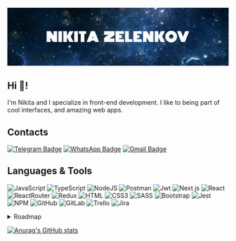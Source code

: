 ![header](https://github.com/zelenkov4462/zelenkov4462/blob/main/assets/header.png)

## Hi 👋!
I'm Nikita and I specialize in front-end development. I like to being part of cool interfaces, and amazing web apps.

## Contacts

[![Telegram Badge](https://img.shields.io/badge/-Telegram-0c0c0c?style=for-the-badge&logo=telegram)](https://t.me/wtfr52)
[![WhatsApp Badge](https://img.shields.io/badge/-WhatsApp-0c0c0c?style=for-the-badge&logo=whatsapp)](https://api.whatsapp.com/send?phone=79149458013) [![Gmail Badge](https://img.shields.io/badge/-Gmail-0c0c0c?style=for-the-badge&logo=gmail)](mailto:zelenkov4462@gmail.com)

## Languages & Tools

![JavaScript](https://img.shields.io/badge/-JavaScript-0c0c0c?style=for-the-badge&logo=javascript) 
![TypeScript](https://img.shields.io/badge/-typeScript-0c0c0c?style=for-the-badge&logo=typescript) 
![NodeJS](https://img.shields.io/badge/-Node.JS-0c0c0c?style=for-the-badge&logo=node.js) 
![Postman](https://img.shields.io/badge/postman-0c0c0c?style=for-the-badge&logo=postman)
![Jwt](https://img.shields.io/badge/JWT-0c0c0c?style=for-the-badge&logo=jsonwebtokens)
![Next.js](https://img.shields.io/badge/-Next.JS-0c0c0c?style=for-the-badge&logo=next.js)
![React](https://img.shields.io/badge/-React-0c0c0c?style=for-the-badge&logo=react) 
![ReactRouter](https://img.shields.io/badge/React_Router-0c0c0c?style=for-the-badge&logo=react-router)
![Redux](https://img.shields.io/badge/-Redux-0c0c0c?style=for-the-badge&logo=redux&logoColor=D74DF3) 
![HTML](https://img.shields.io/badge/-html5-0c0c0c?style=for-the-badge&logo=html5)
![CSS3](https://img.shields.io/badge/-CSS3-0c0c0c?style=for-the-badge&logo=css3&logoColor=64A0E6) 
![SASS](https://img.shields.io/badge/-sass-0c0c0c?style=for-the-badge&logo=sass)
![Bootstrap](https://img.shields.io/badge/Bootstrap-0c0c0c?style=for-the-badge&logo=bootstrap) 
![Jest](https://img.shields.io/badge/-jest-0c0c0c?style=for-the-badge&logo=jest&logoColor=FD7081)
![NPM](https://img.shields.io/badge/-npm-0c0c0c?style=for-the-badge&logo=npm) 
![GitHub](https://img.shields.io/badge/-github-0c0c0c?style=for-the-badge&logo=github) 
![GitLab](https://img.shields.io/badge/-gitlab-0c0c0c?style=for-the-badge&logo=gitLab) 
![Trello](https://img.shields.io/badge/-trello-0c0c0c?style=for-the-badge&logo=trello&logoColor=66A1E7) 
![Jira](https://img.shields.io/badge/-jira-0c0c0c?style=for-the-badge&logo=jira&logoColor=2170CC)



<details>
<summary>Roadmap</summary>
<br>

![Angular](https://img.shields.io/badge/-angular-0c0c0c?style=for-the-badge&logo=angular&logoColor=FC0221) 
![Vue](https://img.shields.io/badge/-Vue-0c0c0c?style=for-the-badge&logo=Vue.JS)
![MobX](https://img.shields.io/badge/-MobX-0c0c0c?style=for-the-badge&logo=MobX)
![express](https://img.shields.io/badge/-express-0c0c0c?style=for-the-badge&logo=express)
![MongoDB](https://img.shields.io/badge/-mongodb-0c0c0c?style=for-the-badge&logo=mongodb)
![PostgreSQL](https://img.shields.io/badge/-Postgresql-0c0c0c?style=for-the-badge&logo=postgresql)
![NgRx](https://img.shields.io/badge/-NgRx-0c0c0c?style=for-the-badge&logo=reactivex&logoColor=990DB6)
![React Native](https://img.shields.io/badge/-ReactNative-0c0c0c?style=for-the-badge&logo=react)
![Docker](https://img.shields.io/badge/-Docker-0c0c0c?style=for-the-badge&logo=docker)
![Netlify](https://img.shields.io/badge/-Netlify-0c0c0c?style=for-the-badge&logo=netlify)
![Heroku](https://img.shields.io/badge/-heroku-0c0c0c?style=for-the-badge&logo=heroku&logoColor=B25AFF)

<br>

</details>

[![Anurag's GitHub stats](https://github-readme-stats.vercel.app/api?username=zelenkov4462&hide=issues&count_private=true&show_icons=true&theme=dark)](https://github.com/zelenkov4462)

